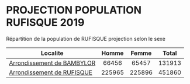 # PROJECTION POPULATION RUFISQUE 2019
	
Répartition de la population de RUFISQUE projection selon le sexe
	
| Localite  | Homme | Femme | Total |
| --------- |:-----:|:-----:|:-----:|
| [Arrondissement de BAMBYLOR](BAMBYLOR) | 66456 | 65457 | 131913 |
| [Arrondissement de RUFISQUE](RUFISQUE) | 225965 | 225896 | 451860 |
